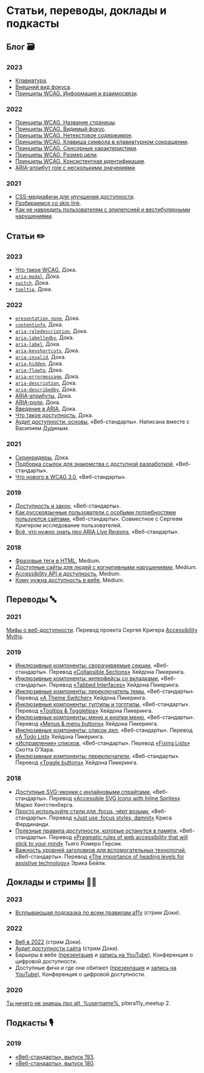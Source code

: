 # Статьи, переводы, доклады и подкасты

## Блог 🗃️

### 2023

- [Клавиатура](https://tatiana-fokina-blog.ru/posts/wcag-keyboard/).
- [Внешний вид фокуса](https://tatiana-fokina-blog.ru/posts/wcag-focus-appearance/).
- [Принципы WCAG. Информация и взаимосвязи](https://tatiana-fokina-blog.ru/posts/wcag-info-and-relationships/).

### 2022

- [Принципы WCAG. Название страницы](https://tatiana-fokina-blog.ru/posts/wcag-page-titled/).
- [Принципы WCAG. Видимый фокус](https://tatiana-fokina-blog.ru/posts/wcag-focus-visible/).
- [Принципы WCAG. Нетекстовое содержимое](https://tatiana-fokina-blog.ru/posts/wcag-non-text-content/).
- [Принципы WCAG. Клавиша символа в клавиатурном сокращении](https://tatiana-fokina-blog.ru/posts/wcag-character-key/).
- [Принципы WCAG. Сенсорные характеристики](https://tatiana-fokina-blog.ru/posts/wcag-sensory-characteristics/).
- [Принципы WCAG. Размер цели](https://tatiana-fokina-blog.ru/posts/wcag-target-size/).
- [Принципы WCAG. Консистентная идентификация](https://tatiana-fokina-blog.ru/posts/wcag-consistent-identification/).
- [ARIA-атрибут role с несколькими значениями](https://tatiana-fokina-blog.ru/posts/aria-attribute-role-with-multiple-values/).

### 2021

- [CSS-медиафичи для улучшения доступности](https://tatiana-fokina-blog.ru/posts/css-media-features-for-a11y/).
- [Разбираемся со skip link](https://tatiana-fokina-blog.ru/posts/understanding-a-skip-link/).
- [Как не навредить пользователям с эпилепсией и вестибулярными нарушениями](https://tatiana-fokina-blog.ru/posts/how-to-protect-users-with-epilepsy-and-vd/).

## Статьи ✏️

### 2023

- [Что такое WCAG](https://doka.guide/a11y/wcag/), Дока.
- [`aria-modal`](https://doka.guide/a11y/aria-modal/), Дока.
- [`switch`](https://doka.guide/a11y/role-switch/), Дока.
- [`tooltip`](https://doka.guide/a11y/role-tooltip/), Дока.

### 2022

- [`presentation`, `none`](https://doka.guide/a11y/role-presentation-none/), Дока.
- [`contentinfo`](https://doka.guide/a11y/role-contentinfo/), Дока.
- [`aria-roledescription`](https://doka.guide/a11y/aria-roledescription/), Дока.
- [`aria-labelledby`](https://doka.guide/a11y/aria-labelledby/), Дока.
- [`aria-label`](https://doka.guide/a11y/aria-label/), Дока.
- [`aria-keyshortcuts`](https://doka.guide/a11y/aria-keyshortcuts/), Дока.
- [`aria-invalid`](https://doka.guide/a11y/aria-invalid/), Дока.
- [`aria-hidden`](https://doka.guide/a11y/aria-hidden/), Дока.
- [`aria-flowto`](https://doka.guide/a11y/aria-flowto/), Дока.
- [`aria-errormessage`](https://doka.guide/a11y/aria-errormessage/), Дока.
- [`aria-description`](https://doka.guide/a11y/aria-description/), Дока.
- [`aria-describedby`](https://doka.guide/a11y/aria-describedby/), Дока.
- [ARIA-атрибуты](https://doka.guide/a11y/aria-attrs/), Дока.
- [ARIA-роли](https://doka.guide/a11y/aria-roles/), Дока.
- [Введение в ARIA](https://doka.guide/a11y/aria-intro/), Дока.
- [Что такое доступность](https://doka.guide/a11y/chto-takoe-a11y/), Дока.
- [Аудит доступности: основы](https://web-standards.ru/articles/a11y-audit-basics/), «Веб-стандарты». Написана вместе с Василием Дудиным.

### 2021

- [Скринридеры](https://doka.guide/html/screenreaders/), Дока.
- [Подборка ссылок для знакомства с доступной разработкой](https://web-standards.ru/articles/a11y-links/), «Веб-стандарты».
- [Что нового в WCAG 3.0](https://web-standards.ru/articles/wcag3-changes/), «Веб-стандарты».

### 2019

- [Доступность и закон](https://web-standards.ru/articles/a11y-and-law/), «Веб-стандарты».
- [Как русскоязычные пользователи с особыми потребностями пользуются сайтами](https://web-standards.ru/articles/a11y-poll-2019/), «Веб-стандарты». Совместное с Сергеем Кригером исследование пользователей.
- [Всё, что нужно знать про ARIA Live Regions](https://web-standards.ru/articles/aria-live-regions/), «Веб-стандарты».

### 2018

- [Фразовые теги в HTML](https://medium.com/@fokinatatiana/%D1%84%D1%80%D0%B0%D0%B7%D0%BE%D0%B2%D1%8B%D0%B5-%D1%82%D0%B5%D0%B3%D0%B8-%D0%B2-html-1b71f0b047), Medium.
- [Доступные сайты для людей с когнитивными нарушениями](https://medium.com/@fokinatatiana/%D0%B4%D0%BE%D1%81%D1%82%D1%83%D0%BF%D0%BD%D1%8B%D0%B5-%D1%81%D0%B0%D0%B9%D1%82%D1%8B-%D0%B4%D0%BB%D1%8F-%D0%BB%D1%8E%D0%B4%D0%B5%D0%B9-%D1%81-%D0%BA%D0%BE%D0%B3%D0%BD%D0%B8%D1%82%D0%B8%D0%B2%D0%BD%D1%8B%D0%BC%D0%B8-%D0%BD%D0%B0%D1%80%D1%83%D1%88%D0%B5%D0%BD%D0%B8%D1%8F%D0%BC%D0%B8-791e64974420), Medium.
- [Accessibility API и доступность](https://medium.com/@fokinatatiana/accessibility-api-%D0%B8-%D0%B4%D0%BE%D1%81%D1%82%D1%83%D0%BF%D0%BD%D0%BE%D1%81%D1%82%D1%8C-5a0a93931397), Medium.
- [Кому нужна доступность в вебе](https://medium.com/@fokinatatiana/%D0%BA%D0%BE%D0%BC%D1%83-%D0%BD%D1%83%D0%B6%D0%BD%D0%B0-%D0%B4%D0%BE%D1%81%D1%82%D1%83%D0%BF%D0%BD%D0%BE%D1%81%D1%82%D1%8C-%D0%B2-%D0%B2%D0%B5%D0%B1%D0%B5-6a86dc3e532f), Medium.

## Переводы 🔤

### 2021

[Мифы о веб-доступности](https://a11ymyths.com/ru/). Перевод проекта Сергея Кригера [Accessibility Myths](https://a11ymyths.com).

### 2019

- [Инклюзивные компоненты: сворачиваемые секции](https://web-standards.ru/articles/collapsible-sections/), «Веб-стандарты». Перевод [«Collapsible Sections»](https://inclusive-components.design/collapsible-sections/) Хейдона Пикеринга.
- [Инклюзивные компоненты: интерфейсы со вкладками](https://web-standards.ru/articles/tabbed-interfaces/), «Веб-стандарты». Перевод [«Tabbed Interfaces»](https://inclusive-components.design/tabbed-interfaces/) Хейдона Пикеринга.
- [Инклюзивные компоненты: переключатель темы](https://web-standards.ru/articles/theme-switcher/), «Веб-стандарты». Перевод [«A Theme Switcher»](https://inclusive-components.design/a-theme-switcher/) Хейдона Пикеринга.
- [Инклюзивные компоненты: тултипы и тоглтипы](https://web-standards.ru/articles/tooltips-toggletips/), «Веб-стандарты». Перевод [«Tooltips & Toggletips»](https://inclusive-components.design/tooltips-toggletips/) Хейдона Пикеринга.
- [Инклюзивные компоненты: меню и кнопки меню](https://web-standards.ru/articles/menu-buttons/), «Веб-стандарты». Перевод [«Menus & menu buttons»](https://inclusive-components.design/menus-menu-buttons/) Хейдона Пикеринга.
- [Инклюзивные компоненты: список дел](https://web-standards.ru/articles/a-todo-list/), «Веб-стандарты». Перевод [«A Todo List»](https://inclusive-components.design/a-todo-list/) Хейдона Пикеринга.
- [«Исправление» списков](https://web-standards.ru/articles/fixing-lists/), «Веб-стандарты». Перевод [«Fixing Lists»](https://www.scottohara.me/blog/2019/01/12/lists-and-safari.html) Скотта О’Хара.
- [Инклюзивные компоненты: переключатели](https://web-standards.ru/articles/toggle-buttons/), «Веб-стандарты». Перевод [«Toggle buttons»](https://inclusive-components.design/toggle-button/) Хейдона Пикеринга.

### 2018

- [Доступные SVG-иконки с инлайновыми спрайтами](https://web-standards.ru/articles/accessible-svg-icons/), «Веб-стандарты». Перевод [«Accessible SVG Icons with Inline Sprites»](https://www.24a11y.com/2018/accessible-svg-icons-with-inline-sprites/) Марко Хенгстенберга.
- [Просто используйте стили для :focus, чёрт возьми](https://web-standards.ru/articles/just-use-focus/), «Веб-стандарты». Перевод [«Just use :focus styles, damnit»](https://gomakethings.com/just-use-focus-styles-damnit/) Криса Фердинанди.
- [Полезные правила доступности, которые останутся в памяти](https://web-standards.ru/articles/pragmatic-a11y-rules/), «Веб-стандарты». Перевод [«Pragmatic rules of web accessibility that will stick to your mind»](https://medium.com/free-code-camp/pragmatic-rules-of-web-accessibility-that-will-stick-to-your-mind-9d3eb85a1a28) Тьяго Ромеро Герсии.
- [Важность уровней заголовков для вспомогательных технологий](https://web-standards.ru/articles/heading-levels/), «Веб-стандарты». Перевод [«The importance of heading levels for assistive technology»](https://webdesign.tutsplus.com/articles/the-importance-of-heading-levels-for-assistive-technology--cms-31753) Эрика Бейли.

## Доклады и стримы 👩‍🎤

### 2023

- [Всплывающая подсказка по всем правилам a11y](https://www.youtube.com/live/JR1GHtY_XiU) (стрим Доки).

### 2022

- [Веб в 2022](https://youtu.be/ZY-2VzzkmJg) (стрим Доки).
- [Аудит доступности сайта](https://youtu.be/NaO57Py3JK4) (стрим Доки).
- Барьеры в вебе ([презентация](https://tatianafokina.github.io/talks/web-barriers/) и [запись на YouTube](https://youtu.be/-KLa5UBpK6o)), Конференция о цифровой доступности.
- Доступные фичи и где они обитают ([презентация](https://docs.google.com/presentation/d/1yy_CoFHCSts4_bSJXofXT2rCSSfSR6T9NiLM02V_6_s/edit?usp=sharing) и [запись на YouTube](https://youtu.be/s8JwoE91xcA)), Конференция о цифровой доступности.

### 2020

[Ты ничего не знаешь про alt, %username%](https://youtu.be/bEj3qur8vjU), pitera11y_meetup 2.

## Подкасты 🎙️

### 2019

- [«Веб-стандарты», выпуск 193](https://web-standards.ru/podcast/193/).
- [«Веб-стандарты», выпуск 180](https://web-standards.ru/podcast/180/).
